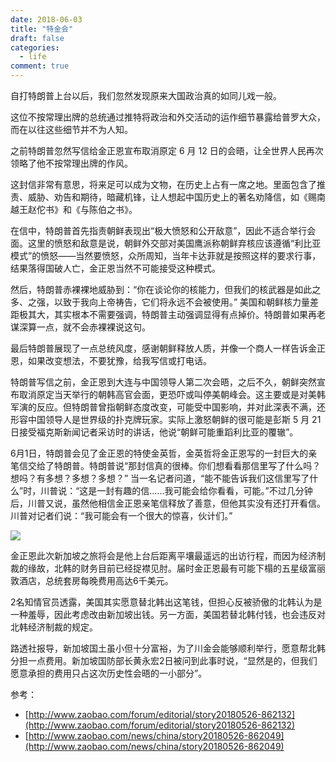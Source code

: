 ```yaml
---
date: 2018-06-03
title: "特金会"
draft: false
categories:
  - life
comment: true
---
```


自打特朗普上台以后，我们忽然发现原来大国政治真的如同儿戏一般。

这位不按常理出牌的总统通过推特将政治和外交活动的运作细节暴露给普罗大众，而在以往这些细节并不为人知。

之前特朗普忽然写信给金正恩宣布取消原定 6 月 12 日的会晤，让全世界人民再次领略了他不按常理出牌的作风。

这封信非常有意思，将来足可以成为文物，在历史上占有一席之地。里面包含了推责、威胁、劝告和期待，暗藏机锋，让人想起中国历史上的著名劝降信，如《赐南越王赵佗书》和《与陈伯之书》。

在信中，特朗普首先指责朝鲜表现出“极大愤怒和公开敌意”，因此不适合举行会面。这里的愤怒和敌意是说，朝鲜外交部对美国鹰派称朝鲜弃核应该遵循“利比亚模式”的愤怒——当然要愤怒，众所周知，当年卡达菲就是按照这样的要求行事，结果落得国破人亡，金正恩当然不可能接受这种模式。

然后，特朗普赤裸裸地威胁到：“你在谈论你的核能力，但我们的核武器是如此之多、之强，以致于我向上帝祷告，它们将永远不会被使用。” 美国和朝鲜核力量差距极其大，其实根本不需要强调，特朗普主动强调显得有点掉价。特朗普如果再老谋深算一点，就不会赤裸裸说这句。

最后特朗普展现了一点总统风度，感谢朝鲜释放人质，并像一个商人一样告诉金正恩，如果改变想法，不要犹豫，给我写信或打电话。

特朗普写信之前，金正恩到大连与中国领导人第二次会晤，之后不久，朝鲜突然宣布取消原定当天举行的朝韩高官会面，更恐吓或叫停美朝峰会。这主要或是对美韩军演的反应。但特朗普曾指朝鲜态度改变，可能受中国影响，并对此深表不满，还形容中国领导人是世界级的扑克牌玩家。实际上激怒朝鲜的很可能是彭斯 5 月 21 日接受福克斯新闻记者采访时的讲话，他说“朝鲜可能重蹈利比亚的覆辙”。


6月1日，特朗普会见了金正恩的特使金英哲，金英哲将金正恩写的一封巨大的亲笔信交给了特朗普。特朗普说“那封信真的很棒。你们想看看那信里写了什么吗？想吗？有多想？多想？多想？” 当一名记者问道，“能不能告诉我们这信里写了什么”时，川普说：“这是一封有趣的信……我可能会给你看看，可能。”不过几分钟后，川普又说，虽然他相信金正恩亲笔信释放了善意，但他其实没有还打开看信。川普对记者们说：“我可能会有一个很大的惊喜，伙计们。”

<img src="/life/trump.jpg">


金正恩此次新加坡之旅将会是他上台后距离平壤最遥远的出访行程，而因为经济制裁的缘故，北韩的财务目前已经捉襟见肘。届时金正恩最有可能下榻的五星级富丽敦酒店，总统套房每晚费用高达6千美元。

2名知情官员透露，美国其实愿意替北韩出这笔钱，但担心反被骄傲的北韩认为是一种羞辱，因此考虑改由新加坡出钱。另一方面，美国若替北韩付钱，也会违反对北韩经济制裁的规定。

路透社报导，新加坡国土虽小但十分富裕，为了川金会能够顺利举行，愿意帮北韩分担一点费用。新加坡国防部长黄永宏2日被问到此事时说，“显然是的，但我们愿意承担的费用只占这次历史性会晤的一小部分”。


参考：

- [http://www.zaobao.com/forum/editorial/story20180526-862132](http://www.zaobao.com/forum/editorial/story20180526-862132)
- [http://www.zaobao.com/news/china/story20180526-862049](http://www.zaobao.com/news/china/story20180526-862049)